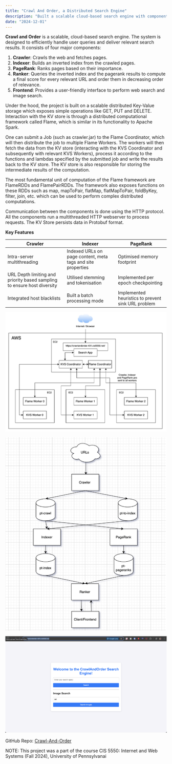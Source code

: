 ```yaml
---
title: "Crawl And Order, a Distributed Search Engine"
description: "Built a scalable cloud-based search engine with components for crawling, indexing, ranking, and frontend search. Built on distributed Key-Value storage and the Flame framework (similar to Apache Spark).Communication between components is done via HTTP, and data is stored in Protobuf format"
date: "2024-12-01"
---
```


**Crawl and Order** is a scalable, cloud-based search engine. The system is designed to efficiently handle user queries
and deliver relevant search results. It consists of four major components:

1. **Crawler**: Crawls the web and fetches pages.
2. **Indexer**: Builds an inverted index from the crawled pages.
3. **PageRank**: Ranks pages based on their importance.
4. **Ranker**: Queries the inverted index and the pagerank results to compute a final score for every relevant URL and order them in decreasing order of relevance.
5. **Frontend**: Provides a user-friendly interface to perform web search and image search.

Under the hood, the project is built on a scalable distributed Key-Value storage which exposes simple operations like GET, PUT and DELETE. Interaction with the KV store is through a distributed computational framework called Flame, which is similar in its functionality to Apache Spark.

One can submit a Job (such as crawler.jar) to the Flame Coordinator, which will then distribute the job to multiple Flame Workers. The workers will then fetch the data from the KV store (interacting with the KVS Coordinator and subsequently with relevant KVS Workers), process it according to the functions and lambdas specified by the submitted job and write the results back to the KV store. The KV store is also responsible for storing the intermediate results of the computation.

The most fundamental unit of computation of the Flame framework are FlameRDDs and FlamePairRDDs. The framework also exposes functions on these RDDs such as map, mapToPair, flatMap, flatMapToPair, foldByKey, filter, join, etc. which can be used to perform complex distributed computations.

Communication between the components is done using the HTTP protocol. All the components run a multithreaded HTTP webserver to process requests. The KV Store persists data in Protobuf format.

**Key Features**

| Crawler       | Indexer       | PageRank       |
|----------------|----------------|----------------|
| Intra-server multithreading | Indexed URLs on page content, meta tags and site properties | Optimised memory footprint |
| URL Depth limiting and priority based sampling to ensure host diversity | Utilised stemming and tokenisation | Implemented per epoch checkpointing |
| Integrated host blacklists | Built a batch processing mode | Implemented heuristics to prevent sink URL problem |

![System Architecture](./arch.jpg)

![High Level Flow](high_level_approach.png)

![Home Page](home_page.png)

GitHub Repo: [Crawl-And-Order](https://github.com/sahilparekh08/Crawl-And-Order)

NOTE: This project was a part of the course CIS 5550: Internet and Web Systems (Fall 2024), University of Pennsylvanai